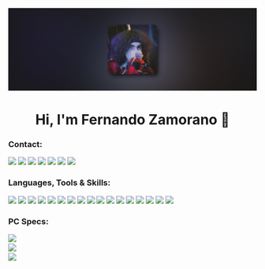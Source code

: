 <div align="left">
  <img  src="https://github.com/luisvallez/luisvallez/blob/e99171fd361727a338db2d232c215a97d1ea0ba7/foto.png">
</div>

<h1 align="center">
  Hi, I'm Fernando Zamorano 👋
</h1>

### Contact:
[<img src="https://img.shields.io/badge/Portfolio-%23000000.svg?&style=for-the-badge">](https://luisvallez.github.io/Portafolio/)
[<img src="https://img.shields.io/badge/Email-%237c5cff.svg?&style=for-the-badge&logo=twitter&logoColor=white">](mailto:FerCoding@proton.me)
[<img src="https://img.shields.io/badge/linkedin-%230077B5.svg?&style=for-the-badge&logo=linkedin&logoColor=white">](https://www.linkedin.com/in/fernandozamorano/)
[<img src="https://img.shields.io/badge/upwork-%2314a800.svg?&style=for-the-badge&logo=linkedin&logoColor=white">](https://www.upwork.com/freelancers/~018f53c4d4af7622df?mp_source=share)
[<img src="https://img.shields.io/badge/discord-%235662f5.svg?&style=for-the-badge&logo=Discord&logoColor=white">](discordapp.com/users/soyferxdd)
[<img src="https://img.shields.io/badge/instagram-%23ff3040.svg?&style=for-the-badge&logo=instagram&logoColor=white">](https://www.instagram.com/soyferxdd/)
[<img src="https://img.shields.io/badge/whatsapp-%2304be3c.svg?&style=for-the-badge">](https://wa.me/+526861072811)

### Languages, Tools & Skills:
<div display="display: flex; flex-wrap: wrap; gap: 6px; pointer-events: none;">
  <span><img src="https://img.shields.io/badge/HTML-%23e96228.svg?&style=for-the-badge"></span>
  <span><img src="https://img.shields.io/badge/JavaScript-%23efd81d.svg?&style=for-the-badge"></span>
  <span><img src="https://img.shields.io/badge/TypeScript-%232f74c0.svg?&style=for-the-badge"></span>
  <span><img src="https://img.shields.io/badge/CSS-%232862e9.svg?&style=for-the-badge"></span>
  <span><img src="https://img.shields.io/badge/Git-%23f05639.svg?&style=for-the-badge"></span>
  <span><img src="https://img.shields.io/badge/ExpressJS-%2300000.svg?&style=for-the-badge"></span>
  <span><img src="https://img.shields.io/badge/APIS-%239566fe.svg?&style=for-the-badge"></span>
  <span><img src="https://img.shields.io/badge/Python-%23417dac.svg?&style=for-the-badge"></span>
  <span><img src="https://img.shields.io/badge/React-%2358c4dc.svg?&style=for-the-badge"></span>
  <span><img src="https://img.shields.io/badge/ViteJS-%239566fe.svg?&style=for-the-badge"></span>
  <span><img src="https://img.shields.io/badge/NodeJS-%236fa660.svg?&style=for-the-badge"></span>
  <span><img src="https://img.shields.io/badge/ElectronJS-%238fd3e0.svg?&style=for-the-badge"></span>
  <span><img src="https://img.shields.io/badge/Bootstrap-%237417f6.svg?&style=for-the-badge"></span>
  <span><img src="https://img.shields.io/badge/MUI-%23006ad5.svg?&style=for-the-badge"></span>
  <span><img src="https://img.shields.io/badge/Tailwind-%2338bdf8.svg?&style=for-the-badge"></span>
  <span><img src="https://img.shields.io/badge/Figma-%230ac97f.svg?&style=for-the-badge"></span>
  <span><img src="https://img.shields.io/badge/Photoshop-%2337abff.svg?&style=for-the-badge"></span>
</div>

### PC Specs:
<div display="flex">
  <img src="https://img.shields.io/badge/windows-MSI%20z490%20Gaming%20Plus-%239566fe.svg?&style=for-the-badge&logo=windows&logoColor=white" /><br>
  <img src="https://img.shields.io/badge/intel-core%20i5%2010th-%230071C5.svg?&style=for-the-badge&logo=intel&logoColor=white" /><br>
  <img src="https://img.shields.io/badge/NVIDIA-GeForce%20RTX%205060%20Ti%20-%2376B900.svg?&style=for-the-badge&logo=nvidia&logoColor=white" />
</div>
